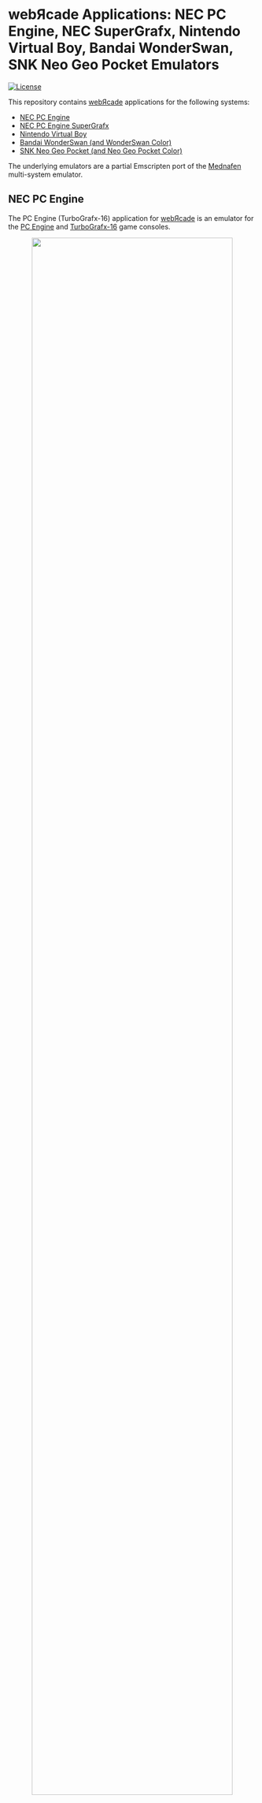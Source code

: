 # webЯcade Applications: NEC PC Engine, NEC SuperGrafx, Nintendo Virtual Boy, Bandai WonderSwan, SNK Neo Geo Pocket Emulators

[![License](https://img.shields.io/badge/License-Apache%202.0-blue.svg)](https://opensource.org/licenses/Apache-2.0)

This repository contains [webЯcade](https://www.webrcade.com) applications for the following systems:

* [NEC PC Engine](#nec-pc-engine)
* [NEC PC Engine SuperGrafx](#nec-pc-engine-supergrafx)
* [Nintendo Virtual Boy](#nintendo-virtual-boy)
* [Bandai WonderSwan (and WonderSwan Color)](#sega-game-gear-application)
* [SNK Neo Geo Pocket (and Neo Geo Pocket Color)](#sega-game-gear-application)

The underlying emulators are a partial Emscripten port of the [Mednafen](http://mednafen.sourceforge.net/) multi-system emulator.

## NEC PC Engine

The PC Engine (TurboGrafx-16) application for [webЯcade](https://www.webrcade.com) is an emulator for the [PC Engine](https://en.wikipedia.org/wiki/TurboGrafx-16) and [TurboGrafx-16](https://en.wikipedia.org/wiki/TurboGrafx-16) game consoles.

<p align="center">
 <a href="https://play.webrcade.com">
  <img src="https://docs.webrcade.com/assets/images/apps/pce.png" width="90%">
 </a>
 <br>
 <i>Nantettatte Engine by Andrew Darovich and Paul Weller</i>
</p>

### Documentation

The [NEC PC Engine Application Documentation](https://docs.webrcade.com/apps/emulators/pce/) includes [keyboard](https://docs.webrcade.com/apps/emulators/pce/#keyboard) and [gamepad](https://docs.webrcade.com/apps/emulators/pce/#gamepad) control mappings, information related to [battery-backed SRAM](https://docs.webrcade.com/apps/emulators/pce/#battery-backed-sram) support, and details regarding the use of the emulator within a [webЯcade feed](https://docs.webrcade.com/apps/emulators/pce/#feed). 

## NEC PC Engine SuperGrafx

The PC Engine SuperGrafx application for [webЯcade](https://www.webrcade.com) is an emulator for the [PC Engine SuperGrafx](https://en.wikipedia.org/wiki/PC_Engine_SuperGrafx) game console. 

<p align="center">
 <a href="https://play.webrcade.com">
  <img src="https://docs.webrcade.com/assets/images/apps/sgx.png" width="90%">
 </a>
 <br>
 <i>SuperGrafx Demo by Chris Covell</i>
</p>

### Documentation

The [NEC PC Engine SuperGrafx Application Documentation](https://docs.webrcade.com/apps/emulators/sgx/) includes [keyboard](https://docs.webrcade.com/apps/emulators/sgx/#keyboard) and [gamepad](https://docs.webrcade.com/apps/emulators/sgx/#gamepad) control mappings, information related to [battery-backed SRAM](https://docs.webrcade.com/apps/emulators/sgx/#battery-backed-sram) support, and details regarding the use of the emulator within a [webЯcade feed](https://docs.webrcade.com/apps/emulators/sgx/#feed). 

## Nintendo Virtual Boy

The Nintendo Virtual Boy application for [webЯcade](https://www.webrcade.com) is an emulator for the [Virtual Boy game console](https://en.wikipedia.org/wiki/Virtual_Boy). 

<p align="center">
 <a href="https://play.webrcade.com">
  <img src="https://docs.webrcade.com/assets/images/apps/vb.png" width="90%">
 </a>
 <br>
 <i>Fishbone by thunderstruck (and others)</i>
</p>

### Documentation

The [Nintendo Virtual Boy Application Documentation](https://docs.webrcade.com/apps/emulators/vb/) includes [keyboard](https://docs.webrcade.com/apps/emulators/vb/#keyboard) and [gamepad](https://docs.webrcade.com/apps/emulators/vb/#gamepad) control mappings, information related to [battery-backed SRAM](https://docs.webrcade.com/apps/emulators/vb/#battery-backed-sram) support, and details regarding the use of the emulator within a [webЯcade feed](https://docs.webrcade.com/apps/emulators/vb/#feed). 

## LICENSE

Licensed under the Apache License, Version 2.0 (the "License"); you may not use this file except in compliance with the License. You may obtain a copy of the License at

http://www.apache.org/licenses/LICENSE-2.0

Unless required by applicable law or agreed to in writing, software distributed under the License is distributed on an "AS IS" BASIS, WITHOUT WARRANTIES OR CONDITIONS OF ANY KIND, either express or implied. See the License for the specific language governing permissions and limitations under the License.

---

The license presented above is limited to the [webЯcade](https://www.webrcade.com) applications. The underlying [Mednafen](http://mednafen.sourceforge.net/) project retains its own specific licensing.
